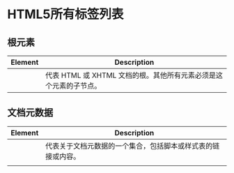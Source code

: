 # HTML5所有标签列表

## 根元素

| Element | Description |
| --- | --- |
| <html> | 代表 HTML 或 XHTML 文档的根。其他所有元素必须是这个元素的子节点。 |

## 文档元数据

| Element | Description |
| --- | --- |
| <head> | 代表关于文档元数据的一个集合，包括脚本或样式表的链接或内容。 |
| <title> | 定义文档的标题，将显示在浏览器的标题栏或标签页上。该元素只能包含文本，包含的标签不会被解释。 |
| <base> | 定义页面上相对 URL 的基准 URL。 |
| <link> | 用于链接外部的 CSS 到该文档。 |
| <meta> | 定义其他 HTML 元素无法描述的元数据。 |
| <style> | 用于内联 CSS。 |

## 脚本

| Element | Description |
| --- | --- |
| <script> | 定义一个内联脚本或链接到外部脚本。脚本语言是 JavaScript。 |
| <noscript> | 定义当浏览器不支持脚本时显示的替代文字。 |
| <template>* | 通过 JavaScript 在运行时实例化内容的容器。 |

## 章节

| Element | Description |
| --- | --- |
| <body> | 代表 HTML 文档的内容。在文档中只能有一个 `<body>` 元素。 |
| <section>* | 定义文档中的一个章节。 |
| <nav>* | 定义只包含导航链接的章节。 |
| <article>* | 定义可以独立于内容其余部分的完整独立内容块。 |
| <aside>* | 定义和页面内容关联度较低的内容——如果被删除，剩下的内容仍然很合理。 |
| <h1>,<h2>,<h3>,<h4>,<h5>,<h6> | 标题元素实现了六层文档标题，`<h1>` 是最大的标题，`<h6>` 是最小的标题。标题元素简要地描述章节的主题。 |
| <header>* | 定义页面或章节的头部。它经常包含 logo、页面标题和导航性的目录。 |
| <footer>* | 定义页面或章节的尾部。它经常包含版权信息、法律信息链接和反馈建议用的地址。 |
| <address> | 定义包含联系信息的一个章节。 |
| <main> | 定义文档中主要或重要的内容。 |

## 组织内容

| Element | Description |
| --- | --- |
| <p> | 定义一个段落。 |
| <hr> | 代表章节、文章或其他长内容中段落之间的分隔符。 |
| <pre> | 代表其内容已经预先排版过，格式应当保留 。 |
| <blockquote> | 代表引用自其他来源的内容。 |
| <ol> | 定义一个有序列表。 |
| <ul> | 定义一个无序列表。 |
| <li> | 定义列表中的一个列表项。 |
| <dl> | 定义一个定义列表（一系列术语和其定义）。 |
| <dt> | 代表一个由下一个 `<dd>` 定义的术语。 |
| <dd> | 代表出现在它之前术语的定义。 |
| <figure>* | 代表一个和文档有关的图例。 |
| <figcaption>* | 代表一个图例的说明。 |
| <div> | 代表一个通用的容器，没有特殊含义。 |

## 文字形式

| Element | Description |
| --- | --- |
| <a> | 代表一个链接到其他资源的_超链接_ |
| <em> | 代表_强调_ 文字。 |
| <strong> | 代表_特别重要_ 文字。 |
| <samll> | 代表_注释_ ,如免责声明、版权声明等，对理解文档不重要。 |
| <s> | 代表_不准确或不相关_ 的内容。 |
| <cite> | 代表_作品标题_ 。 |
| <q> | 代表内联的_引用_ 。 |
| <dfn> | 代表一个术语包含在其最近祖先内容中的_定义_ 。 |
| <abbr> | 代表_省略_ 或_缩写_ ，其完整内容在 `title` 属性中。 |
| <data>* | 关联一个内容的_机器可读的等价形式_ （该元素只在 WHATWG 版本的 HTML 标准中，不在 W3C 版本的 HTML5 标准中）。 |
| <time>* | 代表_日期_ 和_时间_ 值；机器可读的等价形式通过 `datetime` 属性指定。 |
| <code> | 代表_计算机代码_ 。 |
| <var> | 代表_代码中的变量_ 。 |
| <samp> | 代表程序或电脑的_输出_ 。 |
| <kbd> | 代表_用户输入_ ，一般从键盘输出，但也可以代表其他输入，如语音输入。 |
| <sup>,<sub> | 分别代表_下标_ 和_上标_ 。 |
| <i> | 代表一段_不同性质_ 的文字，如技术术语、外文短语等。 |
| <b> | 代表一段_需要被关注_ 的文字。 |
| <u> | 代表一段需要_下划线_呈现的文本注释，如标记出拼写错误的文字等。 |
| <mark>* | 代表一段需要被高亮的_引用_ 文字。 |
| <ruby>* | 代表被_ruby 注释_ 标记的文本，如中文汉字和它的拼音。 |
| <rt>* | 代表_ruby 注释_ ，如中文拼音。 |
| <rp>* | 代表 ruby 注释两边的_额外插入文本_ ，用于在不支持 ruby 注释显示的浏览器中提供友好的注释显示。 |
| <bdi>* | 代表需要_脱离_ 父元素文本方向的一段文本。它允许嵌入一段不同或未知文本方向格式的文本。 |
| <bdo> | 指定子元素的_文本方向_ ，显式地覆盖默认的文本方向。 |
| <span> | 代表一段没有特殊含义的文本，当其他语义元素都不适合文本时候可以使用该元素。 |
|  | 代表_换行_ 。 |
| * | 代表_建议换行 (Word Break Opportunity)_ ，当文本太长需要换行时将会在此处添加换行符。 |

## 编辑

| Element | Description |
| --- | --- |
| <ins> | 定义_增加_ 到文档的内容。 |
| <del> | 定义从文档_移除_ 的内容。 |

## 嵌入内容

| Element | Description |
| --- | --- |
| <img> | 代表一张_图片_ 。 |
| <iframe> | 代表一个_内联的框架_ 。 |
| <embed>* | 代表一个_嵌入_ 的外部资源，如应用程序或交互内容。 |
| <object> | 代表一个_外部资源_ ，如图片、HTML 子文档、插件等。 |
| <param> | 代表 `<object>` 元素所指定的插件的_参数_ 。 |
| <video>* | 代表一段_视频_ 及其视频文件和字幕，并提供了播放视频的用户界面。 |
| <audio>* | 代表一段_声音_ ，或_音频流_ 。 |
| <source>* | 为 `<video>` 或 `<audio>` 这类媒体元素指定_媒体源_ 。 |
| <track>* | 为 `<video>` 或 `<audio>` 这类媒体元素指定_文本轨道（字幕）_ 。 |
| <canvas>* | 代表_位图区域_ ，可以通过脚本在它上面实时呈现图形，如图表、游戏绘图等。 |
| <map> | 与 `<area>` 元素共同定义_图像映射_ 区域。 |
| <area> | 与 `<map>` 元素共同定义_图像映射_ 区域。 |
| <svg>* | 定义一个嵌入式_矢量图_ 。 |
| <math>* | 定义一段_数学公式_ 。 |

## 表格

| Element | Description |
| --- | --- |
| <table> | 定义_多维数据_ 。 |
| <caption> | 代表_表格的标题_ 。 |
| <colgroup> | 代表表格中一组_单列或多列_ 。 |
| <col> | 代表表格中的_列_ 。 |
| <tbody> | 代表表格中一块_具体数据_ （表格主体）。 |
| <thead> | 代表表格中一块_列标签_ （表头）。 |
| <tfoot> | 代表表格中一块_列摘要_ （表尾）。 |
| <tr> | 代表表格中的_行_ 。 |
| <td> | 代表表格中的_单元格_ 。 |
| <th> | 代表表格中的_头部单元格_ 。 |

## 表单

| Element | Description |
| --- | --- |
| <form> | 代表一个_表单_ ，由控件组成。 |
| <fieldset> | 代表_控件组_ 。 |
| <legend> | 代表 `<fieldset>` 控件组的_标题_ 。 |
| <label> | 代表表单控件的_标题_ 。 |
| <input> | 代表允许用户编辑数据的_数据区_ （文本框、单选框、复选框等）。 |
| <button> | 代表_按钮_ 。 |
| <select> | 代表_下拉框_ 。 |
| <datalist>* | 代表提供给其他控件的_一组预定义选项_ 。 |
| <optgroup> | 代表一个_选项分组_ 。 |
| <option> | 代表一个 `<select>` 元素或 `<datalist>` 元素中的一个_选项_ |
| <textarea> | 代表_多行文本框_ 。 |
| <keygen> | 代表一个_密钥对生成器_ 控件。 |
| <output>* | 代表_计算值_ 。 |
| <progress>* | 代表_进度条_ 。 |
| <meter>* | 代表_滑动条_ 。 |

## 交互元素

| Element | Description |
| --- | --- |
| <details>* | 代表一个用户可以(点击)获取额外信息或控件的_小部件_ 。 |
| <summary>* | 代表 `<details>` 元素的_综述_ 或_标题_ 。 |
| <menuitem>* | 代表一个用户可以点击的菜单项。 |
| <menu> | 代表菜单。 |